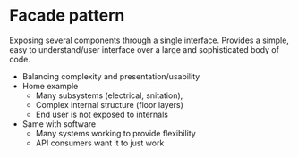 # Facade pattern
Exposing several components through a single interface.
Provides a simple, easy to understand/user interface over a large and sophisticated body of code.

- Balancing complexity and presentation/usability
- Home example
    - Many subsystems (electrical, snitation),
    - Complex internal structure (floor layers)
    - End user is not exposed to internals
- Same with software
    - Many systems working to provide flexibility
    - API consumers want it to just work
